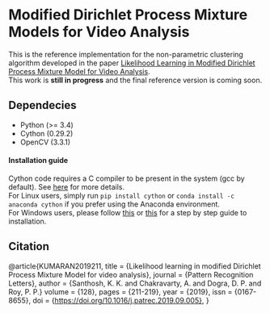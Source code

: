 # Modified Dirichlet Process Mixture Models for Video Analysis
This is the reference implementation for the non-parametric clustering algorithm developed in the paper [Likelihood Learning in Modified Dirichlet Process Mixture Model for Video Analysis](https://www.sciencedirect.com/science/article/abs/pii/S0167865519302557).  
This work is **still in progress** and the final reference version is coming soon. 

## Dependecies
- Python (>= 3.4)
- Cython (0.29.2)
- OpenCV (3.3.1)

#### Installation guide
Cython code requires a C compiler to be present in the system (gcc by default). See [here](https://cython.readthedocs.io/en/latest/src/quickstart/install.html) for more details.  
For Linux users, simply run `pip install cython` or `conda install -c anaconda cython` if you prefer using the Anaconda environment.  
For Windows users, please follow [this](https://github.com/cython/cython/wiki/InstallingOnWindows) or [this](https://stackoverflow.com/questions/52864588/how-to-install-cython-an-anaconda-64-bits-with-windows-10) for a step by step guide to installation.


## Citation
@article{KUMARAN2019211,
title = {Likelihood learning in modified Dirichlet Process Mixture Model for video analysis},
journal = {Pattern Recognition Letters},
author = {Santhosh, K. K. and Chakravarty, A. and Dogra, D. P. and Roy, P. P.}
volume = {128},
pages = {211-219},
year = {2019},
issn = {0167-8655},
doi = {https://doi.org/10.1016/j.patrec.2019.09.005},
}
